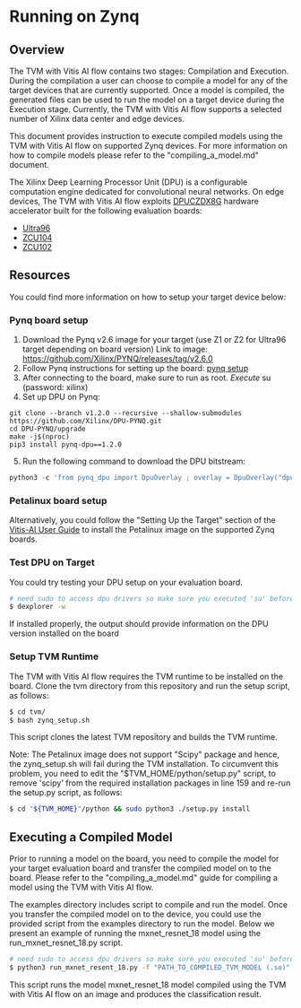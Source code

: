 # Running on Zynq

## Overview

 The TVM with Vitis AI flow contains two stages: Compilation and Execution. During the compilation a user can choose to compile a model for any of the target devices that are currently supported. Once a model is compiled, the generated files can be used to run the model on a target device during the Execution stage. Currently, the TVM with Vitis AI flow supports a selected number of Xilinx data center and edge devices.
 
This document provides instruction to execute compiled models using the TVM with Vitis AI flow on supported Zynq devices. For more information on how to compile models please refer to the "compiling_a_model.md" document. 


The Xilinx Deep Learning Processor Unit (DPU) is a configurable computation engine dedicated for convolutional neural networks. On edge devices, The TVM with Vitis AI flow exploits [DPUCZDX8G] hardware accelerator built for the following evaluation boards:
* [Ultra96]
* [ZCU104]
* [ZCU102]

## Resources
You could find more information on how to setup your target device below:

### Pynq board setup
1. Download the Pynq v2.6 image for your target (use Z1 or Z2 for Ultra96 target depending on board version) Link to image: https://github.com/Xilinx/PYNQ/releases/tag/v2.6.0
2. Follow Pynq instructions for setting up the board: [pynq setup](https://pynq.readthedocs.io/en/latest/getting_started.html)
3. After connecting to the board, make sure to run as root. *Execute* su (password: xilinx)
4. Set up DPU on Pynq:
```
git clone --branch v1.2.0 --recursive --shallow-submodules https://github.com/Xilinx/DPU-PYNQ.git
cd DPU-PYNQ/upgrade
make -j$(nproc)
pip3 install pynq-dpu==1.2.0
```
5. Run the following command to download the DPU bitstream:
```python
python3 -c 'from pynq_dpu import DpuOverlay ; overlay = DpuOverlay("dpu.bit")'
```

### Petalinux board setup
Alternatively, you could follow the "Setting Up the Target" section of the [Vitis-AI User Guide] to install the Petalinux image on the supported Zynq boards.


### Test DPU on Target
You could try testing your DPU setup on your evaluation board.


```sh
# need sudo to access dpu drivers so make sure you executed 'su' before (password: xilinx)
$ dexplorer -w
```

If installed properly, the output should provide information on the DPU version installed on the board

### Setup TVM Runtime

The TVM with Vitis AI flow requires the TVM runtime to be installed on the board. Clone the tvm directory from this repository and run the setup script, as follows:

```sh
$ cd tvm/
$ bash zynq_setup.sh
```

This script clones the latest TVM repository and builds the TVM runtime. 

Note: The Petalinux image does not support "Scipy" package and hence, the zynq_setup.sh will fail during the TVM installation. To circumvent this problem, you need to edit the "$TVM_HOME/python/setup.py" script, to remove 'scipy' from the required installation packages in line 159 and re-run the setup.py script, as follows: 

```sh
$ cd "${TVM_HOME}"/python && sudo python3 ./setup.py install
```

## Executing a Compiled Model

Prior to running a model on the board, you need to compile the model for your target evaluation board and transfer the compiled model on to the board. Please refer to the "compiling_a_model.md" guide for compiling a model using the TVM with Vitis AI flow. 

The examples directory includes script to compile and run the model. Once you transfer the compiled model on to the device, you could use the provided script from the examples directory to run the model. Below we present an example of running the mxnet_resnet_18 model using the run_mxnet_resnet_18.py script.


```sh
# need sudo to access dpu drivers so make sure you executed 'su' before (password: xilinx)
$ python3 run_mxnet_resent_18.py -f "PATH_TO_COMPILED_TVM_MODEL (.so)" 
```

This script runs the model mxnet_resnet_18 model compiled using the TVM with Vitis AI flow on an image and produces the classification result.




[//]: # (These are reference links used in the body of this note and get stripped out when the markdown processor does its job. )

   [Ultra96]:  https://www.xilinx.com/products/boards-and-kits/1-vad4rl.html
   [ZCU104]: https://www.xilinx.com/products/boards-and-kits/zcu104.html
   [DPUCZDX8G]: https://www.xilinx.com/products/intellectual-property/dpu.html
   [Pynq-DPU]: https://github.com/Xilinx/DPU-PYNQ 
   [Vitis-AI User Guide]: https://www.xilinx.com/cgi-bin/docs/rdoc?t=vitis_ai;v=latest;d=zkj1576857115470.html
   [ZCU102]:  https://www.xilinx.com/products/boards-and-kits/ek-u1-zcu102-g.html
  
  
